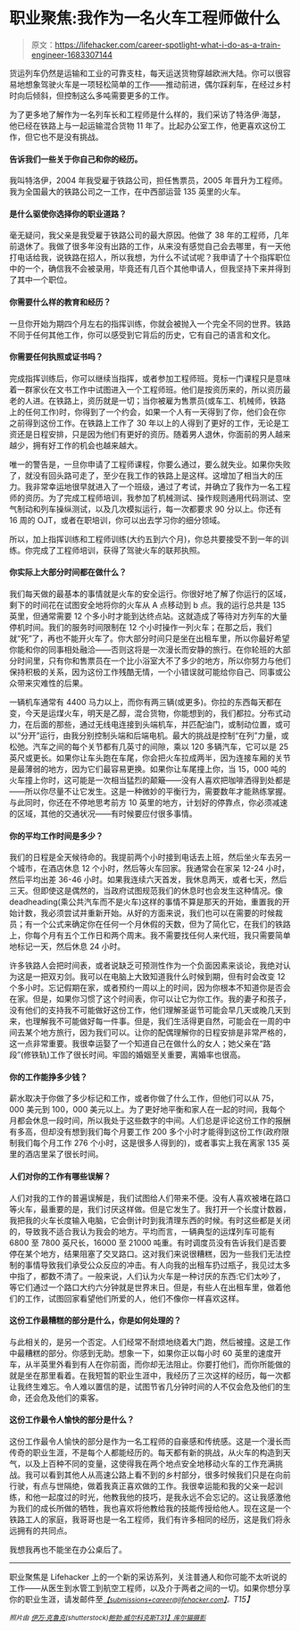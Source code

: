 # 职业聚焦:我作为一名火车工程师做什么

> 原文：<https://lifehacker.com/career-spotlight-what-i-do-as-a-train-engineer-1683307144>

货运列车仍然是运输和工业的可靠支柱，每天运送货物穿越欧洲大陆。你可以很容易地想象驾驶火车是一项轻松简单的工作——推动前进，偶尔踩刹车，在经过乡村时向后倾斜，但控制这么多吨需要更多的工作。



为了更多地了解作为一名列车长和工程师是什么样的，我们采访了特洛伊·海瑟，他已经在铁路上与一起运输混合货物 11 年了。比起办公室工作，他更喜欢这份工作，但它也不是没有挑战。

#### 告诉我们一些关于你自己和你的经历。

我叫特洛伊，2004 年我受雇于铁路公司，担任售票员，2005 年晋升为工程师。我为全国最大的铁路公司之一工作，在中西部运营 135 英里的火车。

#### 是什么驱使你选择你的职业道路？

毫无疑问，我父亲是我受雇于铁路公司的最大原因。他做了 38 年的工程师，几年前退休了。我做了很多年没有出路的工作，从来没有感觉自己会去哪里，有一天他打电话给我，说铁路在招人，所以我想，为什么不试试呢？我申请了十个指挥职位中的一个，确信我不会被录用，毕竟还有几百个其他申请人，但我坚持下来并得到了其中一个职位。

#### 你需要什么样的教育和经历？

一旦你开始为期四个月左右的指挥训练，你就会被抛入一个完全不同的世界。铁路不同于任何其他工作，你可以感受到它背后的历史，它有自己的语言和文化。

#### 你需要任何执照或证书吗？

完成指挥训练后，你可以继续当指挥，或者参加工程师班。竞标一门课程只是意味着一群家伙在文书工作中试图进入一个工程师班。他们是按资历来的，所以资历最老的人进。在铁路上，资历就是一切；当你被雇为售票员(或车工、机械师，铁路上的任何工作)时，你得到了一个约会，如果一个人有一天得到了你，他们会在你之前得到这份工作。在铁路上工作了 30 年以上的人得到了更好的工作，无论是工资还是日程安排，只是因为他们有更好的资历。随着男人退休，你面前的男人越来越少，拥有好工作的机会也越来越大。

唯一的警告是，一旦你申请了工程师课程，你要么通过，要么就失业。如果你失败了，就没有回头路可走了，至少在我工作的铁路上是这样。这增加了相当大的压力。我非常幸运地很早就进入了一个班级，通过了考试，并确立了我作为一名工程师的资历。为了完成工程师培训，我参加了机械测试、操作规则通用代码测试、空气制动和列车操纵测试，以及几次模拟运行，每一次都要求 90 分以上。你还有 16 周的 OJT，或者在职培训，你可以出去学习你的细分领域。

所以，加上指挥训练和工程师训练(大约五到六个月)，你总共要接受不到一年的训练。你完成了工程师培训，获得了驾驶火车的联邦执照。

#### 你实际上大部分时间都在做什么？

我们每天做的最基本的事情就是火车的安全运行。你很好地了解了你运行的区域，剩下的时间花在试图安全地将你的火车从 A 点移动到 b 点。我的运行总共是 135 英里，但通常需要 12 个多小时才能到达终点站。这就造成了等待对方列车的大量停机时间。我们的服务时间限制在 12 个小时操作一列火车；在那之后，我们就“死”了，再也不能开火车了。你大部分时间只是坐在出租车里，所以你最好希望你能和你的同事相处融洽——否则这将是一次漫长而安静的旅行。在你轮班的大部分时间里，只有你和售票员在一个比小浴室大不了多少的地方，所以你努力与他们保持积极的关系，因为这份工作残酷无情，一个小错误就可能给你自己、同事或公众带来灾难性的后果。

一辆机车通常有 4400 马力以上，而你有两三辆(或更多)。你拉的东西每天都在变，今天是运煤火车，明天是乙醇，混合货物，你能想到的，我们都拉。分布式动力，在后面的那些，通过无线电连接到头端机车，并匹配油门，或制动位置，或可以“分开”运行，由我分别控制头端和后端电机。最大的挑战是控制“在列”力量，或松弛。汽车之间的每个关节都有几英寸的间隙，乘以 120 多辆汽车，它可以是 25 英尺或更长。如果你让车头跑在车尾，你会把火车拉成两半，因为连接车厢的关节是最薄弱的地方，因为它们最容易更换。如果你让车尾撞上你，当 15，000 吨的火车撞上你时，这可能是一次相当猛烈的颠簸——没有人喜欢把咖啡洒得到处都是——所以你尽量不让它发生。这是一种微妙的平衡行为，需要数年才能熟练掌握。与此同时，你还在不停地思考前方 10 英里的地方，计划好的停靠点，你必须减速的区域，其他的交通状况——有时候要应付很多事情。

#### 你的平均工作时间是多少？

我们的日程是全天候待命的。我提前两个小时接到电话去上班，然后坐火车去另一个城市，在酒店休息 12 个小时，然后等火车回家。我通常会在家呆 12-24 小时，然后平均出差 36-46 小时。如果我连续六天首发，我休息两天，或者七天，然后三天。但即使这是偶然的，当政府试图规范我们的休息时也会发生这种情况。像 deadheading(乘公共汽车而不是火车)这样的事情不算是那天的开始，重置我的开始计数，我必须尝试并重新开始。从好的方面来说，我们也可以在需要的时候裁员；有一个公式来确定你在任何一个月休假的天数，但为了简化它，在我们的铁路上，你每个月有五个工作日和两个周末。我不需要找任何人来代班，我只需要简单地标记一天，然后休息 24 小时。

许多铁路人会把时间表，或者说缺乏可预测性作为一个负面因素来谈论，我绝对认为这是一把双刃剑。我可以在电脑上大致知道我什么时候到期，但有时会改变 12 个多小时。忘记假期在家，或者预约一周以上的时间，因为你根本不知道你是否会在家。但是，如果你习惯了这个时间表，你可以让它为你工作。我的妻子和孩子，没有他们的支持我不可能做好这份工作，他们理解圣诞节可能会早几天或晚几天到来，也理解我不可能做好每一件事。但是，我们生活得更自然，可能会在一周的中间去某个地方旅行，因为我们可以。让你的配偶理解你的日程安排是非常严格的，这一点非常重要。我很幸运娶了一个知道自己在做什么的女人；她父亲在“路段”(修铁轨)工作了很长时间。牢固的婚姻至关重要，离婚率也很高。

#### 你的工作能挣多少钱？

薪水取决于你做了多少标记和工作，或者你做了什么工作，但他们可以从 75，000 美元到 100，000 美元以上。为了更好地平衡和家人在一起的时间，我每个月都会休息一段时间，所以我处于这些数字的中间。人们总是评论这份工作的报酬有多高，但却没有想到我们每个月要工作 200 多个小时才能得到这份工作(政府限制我们每个月工作 276 个小时，这是很多人得到的)，或者事实上我在离家 135 英里的酒店里呆了很长时间。

#### 人们对你的工作有哪些误解？

人们对我的工作的普遍误解是，我们试图给人们带来不便。没有人喜欢被堵在路口等火车，最重要的是，我们讨厌这样做。但是它发生了。我打开一个长度计数器，我把我的火车长度输入电脑，它会倒计时到我清理东西的时候。有时这些都是关闭的，导致我不适合我认为我会的地方。平均而言，一辆典型的运煤列车可能有 6800 至 7800 英尺长，16000 至 21000 吨重。有时调度员没有告诉我们是否要停在某个地方，结果阻塞了交叉路口。这对我们来说很糟糕，因为一些我们无法控制的事情导致我们承受公众反应的冲击。有人向我的出租车扔过瓶子，我见过太多中指了，都数不清了。一般来说，人们认为火车是一种讨厌的东西:它们太吵了，等它们通过一个路口大约六分钟就是世界末日。但是，有些人在出租车里，做着他们的工作，试图回家看望他们所爱的人，他们不像你一样喜欢这样。

#### 这份工作最糟糕的部分是什么，你是如何处理的？

与此相关的，是另一个否定。人们经常不耐烦地绕着大门跑，然后被撞。这是工作中最糟糕的部分。你感到无助。想象一下，如果你正以每小时 60 英里的速度开车，从半英里外看到有人在你前面，而你却无法阻止。你要打他们，而你所能做的就是坐在那里看着。在我短暂的职业生涯中，我经历了三次这样的经历，每一次都让我终生难忘。令人难以置信的是，试图节省几分钟时间的人不仅会危及他们的生命，还会危及他们的乘客。

#### 这份工作最令人愉快的部分是什么？

这份工作最令人愉快的部分是作为一名工程师的自豪感和传统感。这是一个漫长而传奇的职业生涯，不是每个人都能经历的。每天都有新的挑战，从火车的构造到天气，以及上百种不同的变量，这使得我在两个地点安全地移动火车的工作充满挑战。我可以看到其他人从高速公路上看不到的乡村部分，很多时候我们只是在向前行驶，有点与世隔绝，做着我真正喜欢做的工作。我很幸运能和我的父亲一起训练，和他一起度过的时光，他教我他的技巧，是我永远不会忘记的。这让我感激他为我们的成长所做的牺牲，我也喜欢将他教给我的技能传授给他人。现在这是一个铁路工人的家庭，我哥哥也是一名工程师，我们有许多相同的经历，这是我们将永远拥有的共同点。

我想我再也不能坐在办公桌后了。

* * *

职业聚焦是 Lifehacker 上的一个新的采访系列，关注普通人和你可能不太听说的工作——从医生到水管工到航空工程师，以及介于两者之间的一切。如果你想分享你的职业生涯，请发邮件至[*<small>【submissions+career@lifehacker.com】</small>*](mailto:submissions+career@lifehacker.com)*<small>。</small>T15】*

*<small>照片由</small>* [*<small>伊万·克鲁克</small>*](http://www.shutterstock.com/pic-153314975/stock-photo-freight-train.html?src=csl_recent_image-1&ws=1)*<small>(shutterstock)</small>*[*<small>鲍勃·威尔科克斯</small>*](https://www.flickr.com/photos/dualey/12292874594/sizes/l)*<small></small>*<small>[*T31】库尔猫摄影*](https://www.flickr.com/photos/katsrcool/10607705175)</small>

<small></small>